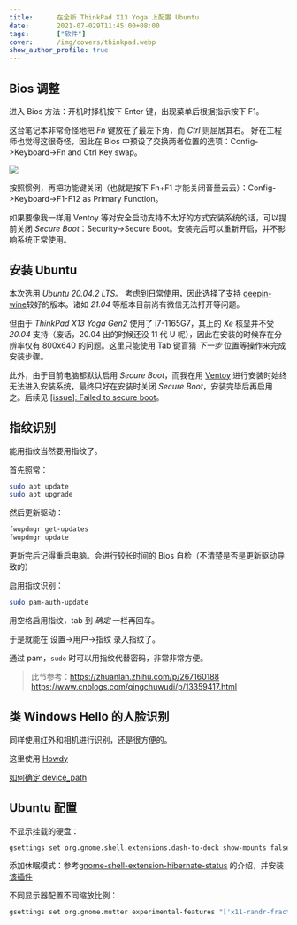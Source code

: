 ```yaml
---
title:      在全新 ThinkPad X13 Yoga 上配置 Ubuntu
date:       2021-07-029T11:45:00+08:00
tags:       ["软件"]
cover:      /img/covers/thinkpad.webp
show_author_profile: true
---
```


## Bios 调整

进入 Bios 方法：开机时择机按下 Enter 键，出现菜单后根据指示按下 F1。

这台笔记本非常奇怪地把 *Fn* 键放在了最左下角，而 *Ctrl* 则屈居其右。
好在工程师也觉得这很奇怪，因此在 Bios 中预设了交换两者位置的选项：Config->Keyboard->Fn and Ctrl Key swap。

![](keyboard.webp)

按照惯例，再把功能键关闭（也就是按下 Fn+F1 才能关闭音量云云）：Config->Keyboard->F1-F12 as Primary Function。

如果要像我一样用 Ventoy 等对安全启动支持不太好的方式安装系统的话，可以提前关闭 *Secure Boot*：Security->Secure Boot。安装完后可以重新开启，并不影响系统正常使用。

## 安装 Ubuntu

本次选用 *Ubuntu 20.04.2 LTS*。
考虑到日常使用，因此选择了支持 [deepin-wine](https://github.com/zq1997/deepin-wine)较好的版本。诸如 *21.04* 等版本目前尚有微信无法打开等问题。

但由于 *ThinkPad X13 Yoga Gen2* 使用了 i7-1165G7，其上的 *Xe* 核显并不受 *20.04* 支持（废话，20.04 出的时候还没 11 代 U 呢），因此在安装的时候存在分辨率仅有 800x640 的问题。这里只能使用 Tab 键盲猜 *下一步* 位置等操作来完成安装步骤。

此外，由于目前电脑都默认启用 *Secure Boot*，而我在用 [Ventoy](https://github.com/ventoy/Ventoy) 进行安装时始终无法进入安装系统，最终只好在安装时关闭 *Secure Boot*，安装完毕后再启用之。后续见 [[issue]: Failed to secure boot](https://github.com/ventoy/Ventoy/issues/1024)。

## 指纹识别

能用指纹当然要用指纹了。

首先照常：
```bash
sudo apt update
sudo apt upgrade
```

然后更新驱动：
```Bash
fwupdmgr get-updates
fwupdmgr update
```

更新完后记得重启电脑。会进行较长时间的 Bios 自检（不清楚是否是更新驱动导致的）

启用指纹识别：
```Bash
sudo pam-auth-update
```
用空格启用指纹，tab 到 *确定* 一栏再回车。

于是就能在 设置->用户->指纹 录入指纹了。

通过 pam，`sudo` 时可以用指纹代替密码，非常非常方便。

> 此节参考：https://zhuanlan.zhihu.com/p/267160188 https://www.cnblogs.com/qingchuwudi/p/13359417.html

## 类 Windows Hello 的人脸识别

同样使用红外和相机进行识别，还是很方便的。

这里使用 [Howdy](https://github.com/Boltgolt/howdy)

[如何确定 device_path](https://github.com/boltgolt/howdy/issues/533#issuecomment-829116906)

## Ubuntu 配置

不显示挂载的硬盘：
```bash
gsettings set org.gnome.shell.extensions.dash-to-dock show-mounts false
```

添加休眠模式：参考[gnome-shell-extension-hibernate-status](https://github.com/arelange/gnome-shell-extension-hibernate-status) 的介绍，并安装[该插件](https://extensions.gnome.org/extension/755/hibernate-status-button/)

不同显示器配置不同缩放比例：
```bash
gsettings set org.gnome.mutter experimental-features "['x11-randr-fractional-scaling']" # 我怀疑只要启用 fractional scaling 就行了
```
